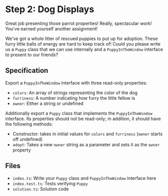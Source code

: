 # Step 2: Dog Displays

Great job presenting those parrot properties!
Really, spectacular work!
You've earned yourself another assignment!

We've got a whole litter of rescued puppies to put up for adoption.
These furry little balls of energy are hard to keep track of!
Could you please write us a `Puppy` class that we can use internally and a `PuppyInTheWindow` interface to present to our friends?

## Specification

Export a `PuppyInTheWindow` interface with three read-only properties:

- `colors`: An array of strings representing the color of the dog
- `furriness`: A number indicating how furry the little fellow is
- `owner`: Either a string or undefined

Additionally export a `Puppy` class that implements the `PuppyInTheWindow` interface.
Its properties should not be read-only; in addition, it should have the following methods:

- Constructor: takes in initial values for `colors` and `furriness` (`owner` starts off undefined)
- `adopt`: Takes a new `owner` string as a parameter and sets it as the `owner` property

## Files

- `index.ts`: Write your `Puppy` class and `PuppyInTheWindow` interface here
- `index.test.ts`: Tests verifying `Puppy`
- `solution.ts`: Solution code
